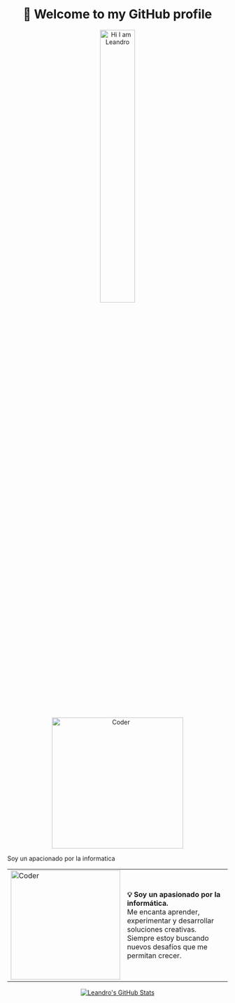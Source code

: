 <h1 align="center">🚀 Welcome to my GitHub profile</h1>

<!-- Encabezado animado -->
<p  align="center">
  <img src="https://readme-typing-svg.demolab.com?font=Fira+Code&pause=1000&color=F71313&width=435&lines=Hi+there+my+name+is+Leandro+!+!+!" width="40%" alt="Hi I am Leandro" />
</p>

<p  align="center">
   <img src="https://camo.githubusercontent.com/d1e9733ec79822bcadf8b9a1035840ee511e2f022fe9f652cc163db23dc171d3/68747470733a2f2f6d656469612e67697068792e636f6d2f6d656469612f53576f536b4e36447854737a71494b4571762f67697068792e676966" width="300px" alt="Coder" />
  <p> Soy un apacionado por la informatica</p>
</p>
<table align="center">
  <tr>
    <td>
      <img src="https://camo.githubusercontent.com/d1e9733ec79822bcadf8b9a1035840ee511e2f022fe9f652cc163db23dc171d3/68747470733a2f2f6d656469612e67697068792e636f6d2f6d656469612f53576f536b4e36447854737a71494b4571762f67697068792e676966" width="250px" alt="Coder" />
    </td>
    <td>
      <p><strong>💡 Soy un apasionado por la informática.</strong><br>
      Me encanta aprender, experimentar y desarrollar soluciones creativas.<br>
      Siempre estoy buscando nuevos desafíos que me permitan crecer.</p>
    </td>
  </tr>
</table>


<p  align="center">
  <a href="https://github.com/gutierrezle">
    <img src="https://github-readme-stats.vercel.app/api?username=gutierrezle&hide_border=true&show_icons=true" alt="Leandro's GitHub Stats">
  </a>
</p>
